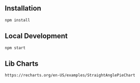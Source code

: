## Installation

```bash
npm install
```

## Local Development

```bash
npm start
```

## Lib Charts

```
https://recharts.org/en-US/examples/StraightAnglePieChart
```
